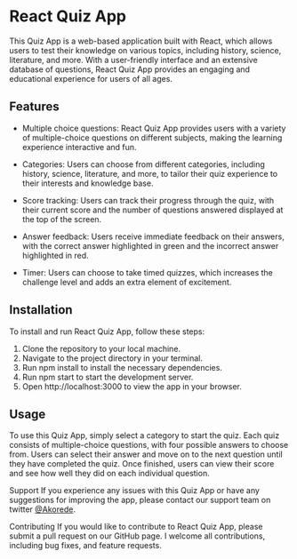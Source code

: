 # React Quiz App
This Quiz App is a web-based application built with React, which allows users to test their knowledge on various topics, including history, science, literature, and more. With a user-friendly interface and an extensive database of questions, React Quiz App provides an engaging and educational experience for users of all ages.

## Features
* Multiple choice questions: React Quiz App provides users with a variety of multiple-choice questions on different subjects, making the learning experience interactive and fun.

* Categories: Users can choose from different categories, including history, science, literature, and more, to tailor their quiz experience to their interests and knowledge base.

* Score tracking: Users can track their progress through the quiz, with their current score and the number of questions answered displayed at the top of the screen.

* Answer feedback: Users receive immediate feedback on their answers, with the correct answer highlighted in green and the incorrect answer highlighted in red.

* Timer: Users can choose to take timed quizzes, which increases the challenge level and adds an extra element of excitement.

## Installation
To install and run React Quiz App, follow these steps:

1. Clone the repository to your local machine.
2. Navigate to the project directory in your terminal.
3. Run npm install to install the necessary dependencies.
4. Run npm start to start the development server.
5. Open http://localhost:3000 to view the app in your browser.
## Usage
To use this Quiz App, simply select a category to start the quiz. Each quiz consists of multiple-choice questions, with four possible answers to choose from. Users can select their answer and move on to the next question until they have completed the quiz. Once finished, users can view their score and see how well they did on each individual question.

Support
If you experience any issues with this Quiz App or have any suggestions for improving the app, please contact our support team on twitter [@Akorede](https://twitter.com/SaheedAkorede7).

Contributing
If you would like to contribute to React Quiz App, please submit a pull request on our GitHub page. I welcome all contributions, including bug fixes, and feature requests.